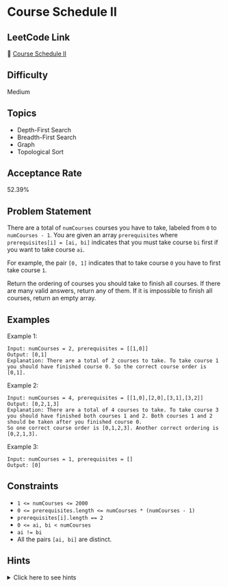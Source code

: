 # Course Schedule II

## LeetCode Link
🔗 [Course Schedule II](https://leetcode.com/problems/course-schedule-ii)

## Difficulty
Medium

## Topics
- Depth-First Search
- Breadth-First Search
- Graph
- Topological Sort

## Acceptance Rate
52.39%

## Problem Statement
There are a total of `numCourses` courses you have to take, labeled from `0` to `numCourses - 1`. You are given an array `prerequisites` where `prerequisites[i] = [ai, bi]` indicates that you must take course `bi` first if you want to take course `ai`.

For example, the pair `[0, 1]` indicates that to take course `0` you have to first take course `1`.

Return the ordering of courses you should take to finish all courses. If there are many valid answers, return any of them. If it is impossible to finish all courses, return an empty array.

## Examples
Example 1:
```
Input: numCourses = 2, prerequisites = [[1,0]]
Output: [0,1]
Explanation: There are a total of 2 courses to take. To take course 1 you should have finished course 0. So the correct course order is [0,1].
```

Example 2:
```
Input: numCourses = 4, prerequisites = [[1,0],[2,0],[3,1],[3,2]]
Output: [0,2,1,3]
Explanation: There are a total of 4 courses to take. To take course 3 you should have finished both courses 1 and 2. Both courses 1 and 2 should be taken after you finished course 0.
So one correct course order is [0,1,2,3]. Another correct ordering is [0,2,1,3].
```

Example 3:
```
Input: numCourses = 1, prerequisites = []
Output: [0]
```

## Constraints
- `1 <= numCourses <= 2000`
- `0 <= prerequisites.length <= numCourses * (numCourses - 1)`
- `prerequisites[i].length == 2`
- `0 <= ai, bi < numCourses`
- `ai != bi`
- All the pairs `[ai, bi]` are distinct.

## Hints
<details>
<summary>Click here to see hints</summary>

1. This problem is equivalent to finding the topological order in a directed graph.
2. If a cycle exists, no topological ordering exists and therefore it will be impossible to take all courses.
3. Topological sort could be done via DFS or BFS.
4. When using DFS, keep track of visited nodes and detect cycles.
5. When using BFS, keep track of in-degrees and process nodes with zero in-degree first.

</details>
